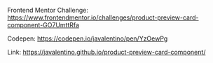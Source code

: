 Frontend Mentor Challenge: https://www.frontendmentor.io/challenges/product-preview-card-component-GO7UmttRfa

Codepen: https://codepen.io/javalentino/pen/YzOewPg

Link: https://javalentino.github.io/product-preview-card-component/
